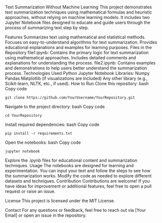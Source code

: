 Text Summarization Without Machine Learning
This project demonstrates text summarization techniques using mathematical formulas and heuristic approaches, without relying on machine learning models. It includes two Jupyter Notebook files designed to educate and guide users through the process of summarizing text step by step.

Features
Summarizes text using mathematical and statistical methods.
Focuses on easy-to-understand algorithms for text summarization.
Provides educational explanations and examples for learning purposes.
Files in the Repository
file1.ipynb:
Contains the primary logic for text summarization using mathematical approaches.
Includes detailed comments and explanations for understanding the process.
file2.ipynb:
Contains examples and demonstrations to help users better understand the summarization process.
Technologies Used
Python
Jupyter Notebook
Libraries:
Numpy
Pandas
Matplotlib (if visualizations are included)
Any other library (e.g., Scikit-learn, NLTK, etc., if used).
How to Run
Clone this repository:
bash
Copy code
```
git clone https://github.com/YourUsername/YourRepository.git
```
Navigate to the project directory:
bash
Copy code
```
cd YourRepository
```
Install required dependencies:
bash
Copy code
```
pip install -r requirements.txt
```
Open the notebooks:
bash
Copy code
```
jupyter notebook
```
Explore the .ipynb files for educational content and summarization techniques.
Usage
The notebooks are designed for learning and experimentation.
You can input your text and follow the steps to see how the summarization works.
Modify the code as needed to explore different datasets and techniques.
Contribution
Contributions are welcome! If you have ideas for improvement or additional features, feel free to open a pull request or raise an issue.

License
This project is licensed under the MIT License.

Contact
For any questions or feedback, feel free to reach out via [Your Email] or open an issue in the repository.

